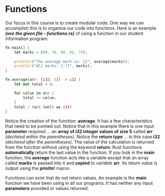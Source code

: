 # Functions

Our focus in this course is to create modular code.  One way we can accomplish this is to organize our code into functions.  Here is an example ***(see the given file - functions.rs)*** of using a function in our student information program:

```rust
fn main() {
    let marks = [80, 70, 90, 85, 75];
    
    println!("The average mark is: {}", average(marks));
    println!("All marks: {:?}", marks);
}

fn average(arr: [i32; 5]) -> i32 {
    let mut total = 0;

    for value in arr {
        total += value;
    }
    total / (arr.len() as i32)
}
```
Notice the creation of the function:  **average**.  It has a few characteristics that need to be pointed out.  Notice that in this example there is one input **parameter** required ... an **array of _i32_ integer values of size 5** called **arr** _(declared within the parentheses)_.  Notice the **return type** ... in this case **i32** _(declared after the parentheses)_.  The value of the calculation is returned from the function without using the keyword **return**.  Rust functions **automatically** return the last value in the function. If you look in the **main** function, the **average** function acts like a variable except that an array called **marks** is passed into it and **copied** to variable **arr**.  Its return value is output using the **println!** macro.

Functions can exist that do not return values.  An example is the **main** function we have been using in all our programs.  It has neither any input **parameters** provided or values returned.
